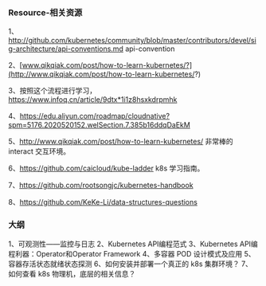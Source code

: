 ### Resource-相关资源
1、http://github.com/kubernetes/community/blob/master/contributors/devel/sig-architecture/api-conventions.md api-convention 

2、[www.qikqiak.com/post/how-to-learn-kubernetes/?](http://www.qikqiak.com/post/how-to-learn-kubernetes/?) 

3、按照这个流程进行学习， https://www.infoq.cn/article/9dtx*1i1z8hsxkdrpmhk 

4、https://edu.aliyun.com/roadmap/cloudnative?spm=5176.2020520152.welSection.7.385b16ddqDaEkM

5、http://www.qikqiak.com/post/how-to-learn-kubernetes/  非常棒的 interact 交互环境。 

6、https://github.com/caicloud/kube-ladder k8s 学习指南。 

7、https://github.com/rootsongjc/kubernetes-handbook

8、https://github.com/KeKe-Li/data-structures-questions



### 大纲
1、可观测性——监控与日志
2、Kubernetes API编程范式
3、Kubernetes API编程利器：Operator和Operator Framework
4、多容器 POD 设计模式及应用
5、容器存活状态就绪状态探测
6、如何安装并部署一个真正的 k8s 集群环境？
7、如何查看 k8s 物理机，底层的相关信息？
